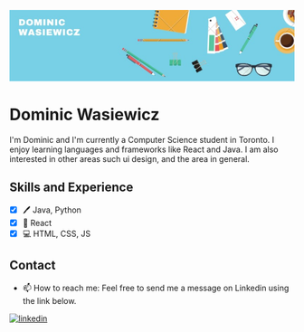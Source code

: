 ![Computer Science ](https://github.com/DominicWasiewicz/DominicWasiewicz/blob/main/Banner.jpg)
# Dominic Wasiewicz
I'm Dominic and I'm currently a Computer Science student in Toronto. I enjoy learning languages and frameworks like React and Java. I am also interested in other areas such ui design, and the area in general.
## Skills and Experience 
 - [x] :pen: Java, Python
 - [x] :iphone: React 
 - [x] :computer: HTML, CSS, JS
 
## Contact

* 📫 How to reach me: Feel free to send me a message on Linkedin using the link below.

[<img src='https://cdn.jsdelivr.net/npm/simple-icons@3.0.1/icons/linkedin.svg' alt='linkedin' height='40'>](https://www.linkedin.com/in/dominic-wasiewicz/)  

